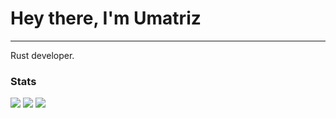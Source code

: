 # Hey there, I'm Umatriz
---
Rust developer.

### Stats

![](http://github-profile-summary-cards.vercel.app/api/cards/profile-details?username=Umatriz&theme=rose_pine)
![](http://github-profile-summary-cards.vercel.app/api/cards/stats?username=Umatriz&theme=rose_pine) 
![](http://github-profile-summary-cards.vercel.app/api/cards/most-commit-language?username=Umatriz&theme=rose_pine) 
